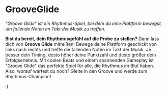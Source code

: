 # GrooveGlide

*"Groove Glide" ist ein Rhythmus-Spiel, bei dem du eine Plattform bewegst, um fallende Noten im Takt der Musik zu treffen.*

**Bist du bereit, dein Rhythmusgefühl auf die Probe zu stellen?** Dann lass dich von **Groove Glide** mitreißen! Bewege deine Plattform geschickt von links nach rechts und treffe die fallenden Noten im Takt der Musik. Je besser dein Timing, desto höher deine Punktzahl und desto größer dein Erfolgserlebnis. Mit coolen Beats und einem spannenden Gameplay ist "Groove Glide" das perfekte Spiel für alle, die Rhythmus im Blut haben. Also, worauf wartest du noch? Gleite in den Groove und werde zum Rhythmus-Champion!

:)

